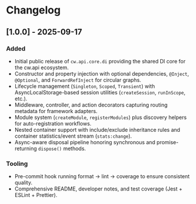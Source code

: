 # Changelog

## [1.0.0] - 2025-09-17
### Added
- Initial public release of `cw.api.core.di` providing the shared DI core for the cw.api ecosystem.
- Constructor and property injection with optional dependencies, `@Inject`, `@Optional`, and `ForwardRefInject` for circular graphs.
- Lifecycle management (`Singleton`, `Scoped`, `Transient`) with AsyncLocalStorage-based session utilities (`createSession`, `runInScope`, etc.).
- Middleware, controller, and action decorators capturing routing metadata for framework adapters.
- Module system (`createModule`, `registerModules`) plus discovery helpers for auto-registration workflows.
- Nested container support with include/exclude inheritance rules and container statistics/event stream (`stats:change`).
- Async-aware disposal pipeline honoring synchronous and promise-returning `dispose()` methods.

### Tooling
- Pre-commit hook running format → lint → coverage to ensure consistent quality.
- Comprehensive README, developer notes, and test coverage (Jest + ESLint + Prettier).
